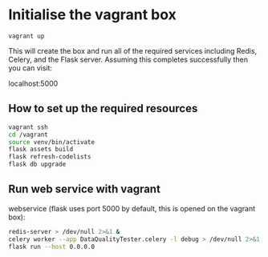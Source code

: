 # Initialise the vagrant box

```
vagrant up
```

This will create the box and run all of the required services including Redis, Celery, and the Flask server. Assuming this completes successfully then you can visit:

localhost:5000

## How to set up the required resources

``` bash
vagrant ssh
cd /vagrant
source venv/bin/activate
flask assets build
flask refresh-codelists
flask db upgrade
```

## Run web service with vagrant

webservice (flask uses port 5000 by default, this is opened on the vagrant box):

``` bash
redis-server > /dev/null 2>&1 &
celery worker --app DataQualityTester.celery -l debug > /dev/null 2>&1 &
flask run --host 0.0.0.0
```